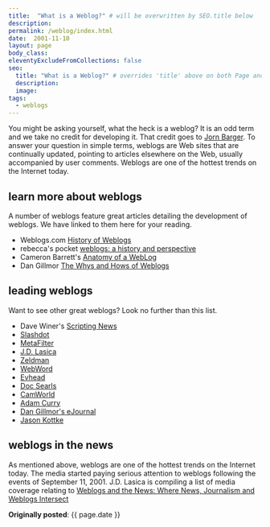 ```yaml
---
title:  "What is a Weblog?" # will be overwritten by SEO.title below
description:
permalink: /weblog/index.html
date:  2001-11-10
layout: page
body_class:
eleventyExcludeFromCollections: false
seo:
  title: "What is a Weblog?" # overrides 'title' above on both Page and META
  description:
  image:
tags:
  - weblogs
---
```


You might be asking yourself, what the heck is a weblog?  It is an odd term and we take no credit for developing it.  That credit goes to [Jorn Barger](http://www.robotwisdom.com/).  To answer your question in simple terms, weblogs are Web sites that are continually updated, pointing to articles elsewhere on the Web, usually accompanied by user comments.  Weblogs are one of the hottest trends on the Internet today.

## learn more about weblogs

A number of weblogs feature great articles detailing the development of weblogs.  We have linked to them here for your reading.

- Weblogs.com [History of Weblogs](http://newhome.weblogs.com/historyOfWeblogs)
- rebecca's pocket [weblogs: a history and perspective](http://www.rebeccablood.net/essays/weblog_history.html)
- Cameron Barrett's [Anatomy of a WebLog](http://camworld.org/1999/01/26/anatomy-of-a-weblog-2/)
- Dan Gillmor [The Whys and Hows of Weblogs](http://web.siliconvalley.com/content/sv/2001/02/20/opinion/dgillmor/weblog/GillmorWeblogExplainer.htm)

## leading weblogs
Want to see other great weblogs?  Look no further than this list.

- Dave Winer's [Scripting News](http://www.scripting.com/)
- [Slashdot](http://www.slashdot.org/)
- [MetaFilter](http://www.metafilter.com/)
- [J.D. Lasica](https://www.jdlasica.com)
- [Zeldman](http://www.zeldman.com/)
- [WebWord](http://www.webword.com/)
- [Evhead](http://www.evhead.com/)
- [Doc Searls](http://blogs.harvard.edu/doc/)
- [CamWorld](http://camworld.org)
- [Adam Curry](http://www.curry.com/)
- [Dan Gillmor's eJournal](http://web.siliconvalley.com/content/sv/opinion/dgillmor/weblog/)
- [Jason Kottke](http://kottke.org/)

## weblogs in the news

As mentioned above, weblogs are one of the hottest trends on the Internet today.  The media started paying serious attention to weblogs following the events of September 11, 2001.  J.D. Lasica is compiling a list of media coverage relating to [Weblogs and the News: Where News, Journalism and Weblogs Intersect](https://www.jdlasica.com/journalism/weblogs-and-the-news/)

**Originally posted**: {{ page.date }}